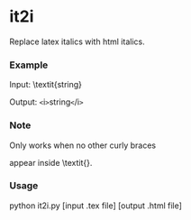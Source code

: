 # it2i

Replace latex italics with html italics.

### Example

Input:  \textit{string}

Output: `<`i`>`string`<`/i`>`

### Note

Only works when no other curly braces 

appear inside \textit{}.

### Usage 

python it2i.py [input .tex file] [output .html file]

